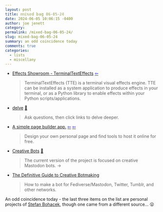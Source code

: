 ```yaml
---
layout: post
title: 𝕞𝕚𝕩𝕖𝕕 𝕓𝕒𝕘 𝟘𝟞-𝟘𝟝-𝟚𝟜
date: 2024-06-05 10:06:15 -0400
author: joe jenett
category: 
permalink: /mixed-bag-06-05-24/
slug: mixed-bag-06-05-24
summary: an odd coincidence today
comments: true
categories:
  - lists
  - miscellany
---
```

<ul class="links">
	<li><a title="TerminalTextEffects Docs" href="https://chrisbuilds.github.io/terminaltexteffects/showroom/">Effects Showroom - TerminalTextEffects</a>  <a title="source" href="https://news.ycombinator.com/user?id=makapuf"><span style="color:blue;">&#8678;</span></a><blockquote><p>TerminalTextEffects (TTE) is a terminal visual effects engine. TTE can be installed as a system application to produce effects in your terminal, or as a Python library to enable effects within your Python scripts/applications. </p></blockquote></li>
	<li><a title="delve" href="https://delve.a9.io/">delve</a> <a href="https://pinboard.in/u:zero1infinity">📌</a><blockquote><p>Ask questions, then click links to delve deeper.</p></blockquote></li>
	<li><a title="A simple page builder app." href="https://simplepagebuilder.app/">A simple page builder app.</a>  <a title="source" href="https://flamedfury.com/bookmarks/tutorial-or-a-simple-page-builder-app/"><span style="color:blue;">&#8678;</span></a>  <a title="source" href="https://frills.dev/bookmarks/"><span style="color:blue;">&#8678;</span></a><blockquote><p>Design your own personal page and find tools to host it online for free. </p></blockquote></li>
	<li><a title="Creative Bots | Stefan Bohacek" href="https://stefanbohacek.com/project/creative-bots/">Creative Bots</a> <a href="https://pinboard.in/u:cogdog">📌</a><blockquote><p>The current version of the project is focused on creative Mastodon bots.  <span title="led to site shown below">&#8594;</span></p></blockquote></li>
	<li><a title="The Definitive Guide to Creative Botmaking | Botwiki" href="https://botwiki.org/resource/guide/the-definitive-guide-to-creative-botmaking/">The Definitive Guide to Creative Botmaking</a><blockquote><p>How to make a bot for Fediverse/Mastodon, Twitter, Tumblr, and other networks.</p></blockquote></li>
</ul>
An odd coincidence today - the last three items on the list are personal projects of <a title="About Me | Stefan Bohacek" href="https://stefanbohacek.com/">Stefan Bohacek</a>, though one came from a different source... 😮

<a href="https://brid.gy/publish/mastodon"></a>